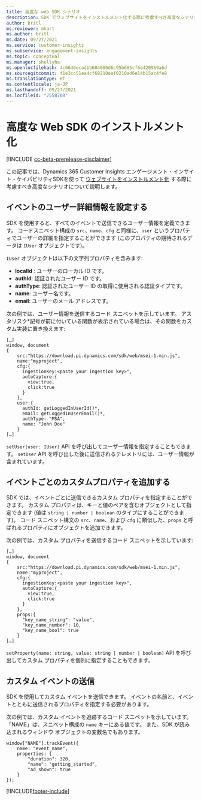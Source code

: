 ```yaml
---
title: 高度な web SDK シナリオ
description: SDK でウェブサイトをインストルメント化する際に考慮すべき高度なシナリオ。
author: britl
ms.reviewer: mhart
ms.author: britl
ms.date: 09/27/2021
ms.service: customer-insights
ms.subservice: engagement-insights
ms.topic: conceptual
ms.manager: shellyha
ms.openlocfilehash: 4c6646ecadbb604000d6c95b685cf6e420969a6d
ms.sourcegitcommit: f1e3cc51ea4cf68210eaf0210ad6e14b15ac4fe8
ms.translationtype: HT
ms.contentlocale: ja-JP
ms.lasthandoff: 09/27/2021
ms.locfileid: "7558708"
---
```

# <a name="advanced-web-sdk-instrumentation"></a>高度な Web SDK のインストルメント化

[!INCLUDE [cc-beta-prerelease-disclaimer](includes/cc-beta-prerelease-disclaimer.md)]

この記事では、Dynamics 365 Customer Insights エンゲージメント・インサイト・ケイパビリティSDKを使って [ウェブサイトをインストルメント化](instrument-website.md) する際に考慮すべき高度なシナリオについて説明します。

## <a name="setting-user-details-for-your-event"></a>イベントのユーザー詳細情報を設定する

SDK を使用すると、すべてのイベントで送信できるユーザー情報を定義できます。 コードスニペット構成の `src`、`name`、`cfg` と同様に、`user` というプロパティでユーザーの詳細を指定することができます (このプロパティの期待されるデータは `IUser` オブジェクトです)。

`IUser` オブジェクトは以下の文字列プロパティを含みます:

- **localId** : ユーザーのローカル ID です。
- **authId**: 認証されたユーザー ID です。
- **authType**: 認証されたユーザー ID の取得に使用される認証タイプです。
- **name**: ユーザー名です。
- **email**: ユーザーのメール アドレスです。

次の例では、ユーザー情報を送信するコード スニペットを示しています。 アスタリスク*記号が前に付いている関数が表示されている場合は、その関数をカスタム実装に置き換えます:

```
[…]
window, document
{
    src:"https://download.pi.dynamics.com/sdk/web/msei-1.min.js",
    name:"myproject",
    cfg:{
      ingestionKey:<paste your ingestion key>",
      autoCapture:{
        view:true,
        click:true
      }
    },
    user:{
      authId: getLoggedInUserId()*,
      email: getLoggedInUserEmail()*,
      authType: "MSA",
      name: "John Doe"
    }
[…]
```

`setUser(user: IUser)` API を呼び出してユーザー情報を指定することもできます。 `setUser` API を呼び出した後に送信されるテレメトリには、ユーザー情報が含まれています。

## <a name="adding-custom-properties-for-each-event"></a>イベントごとのカスタムプロパティを追加する

SDK では、イベントごとに送信できるカスタム プロパティを指定することができます。 カスタム プロパティは、キーと値のペアを含むオブジェクトとして指定できます (値は `string | number | boolean` のタイプにすることができます)。 コード スニペット構文の `src`、`name`、および `cfg` に類似した、`props` と呼ばれるプロパティにオブジェクトを追加できます。

次の例では、カスタム プロパティを送信するコード スニペットを示しています:

```
[…]
window, document
{
    src:"https://download.pi.dynamics.com/sdk/web/msei-1.min.js",
    name:"myproject",
    cfg:{
      ingestionKey:<paste your ingestion key>",
      autoCapture:{
        view:true,
        click:true
      }
    },
    props:{
      "key_name_string": "value",
      "key_name_number": 10,
      "key_name_bool": true
    }
[…]
```

`setProperty(name: string, value: string | number | boolean)` API を呼び出してカスタム プロパティを個別に指定することもできます。

## <a name="sending-custom-events"></a>カスタム イベントの送信

SDK を使用してカスタム イベントを送信できます。 イベントの名前と、イベントとともに送信されるプロパティを指定する必要があります。

次の例では、カスタム イベントを追跡するコード スニペットを示しています。 「NAME」は、スニペット構成の `name` キーにある値です。 また、SDK が読み込まれるウィンドウ オブジェクトの変数名でもあります。

```
window["NAME"].trackEvent({
    name: "event_name",
    properties: {
        "duration": 320,
        "name": "getting_started",
        "ad_shown": true
    }
});
```


[!INCLUDE[footer-include](../includes/footer-banner.md)]
